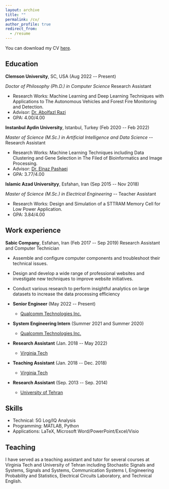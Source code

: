 ```yaml
---
layout: archive
title: ""
permalink: /cv/
author_profile: true
redirect_from:
  - /resume
---
```


You can download my CV [here](CV.pdf).

Education
-----------
**Clemson University**, SC, USA (Aug 2022 -- Present)

*Doctor of Philosophy (Ph.D.) in Computer Science* Research Assistant
* Research Works: Machine Learning and Deep Learning Techniques with Applications to The Autonomous Vehicles and Forest Fire Monitoring and Detection.
* Advisor: [Dr. Abolfazl Razi](https://scholar.google.com/citations?user=DhwC8gsAAAAJ&hl=en)
* GPA: 4.00/4.00 

**Instanbul Aydin University**, Istanbul, Turkey (Feb 2020 -- Feb 2022)

*Master of Science (M.Sc.) in Artificial Intelligence and Data Science* -- Research Assistant
* Research Works: Machine Learning Techniques including Data Clustering and Gene Selection in The Filed of Bioinformatics and Image Processing.
* Advisor: [Dr. Elnaz Pashaei](https://scholar.google.com/citations?user=Kt2E9GMAAAAJ&hl=en)
* GPA: 3.77/4.00 

**Islamic Azad Universityy**, Esfahan, Iran (Sep 2015 -- Nov 2018)

*Master of Science (M.Sc.) in Electrical Engineering* -- Teacher Assistant 
* Research Works: Design and Simulation of a STTRAM Memory Cell for Low Power Application.
* GPA: 3.84/4.00 


Work experience
-----------
**Sabic Company**, Esfahan, Iran (Feb 2017 -- Sep 2019)
Research Assistant and Computer Technician
* Assemble and configure computer components and troubleshoot their technical issues.
* Design and develop a wide range of professional websites and investigate new techniques to improve website initiatives.
* Conduct various research to perform insightful analytics on large datasets to increase the data processing efficiency



* **Senior Engineer** (May 2022 -- Present)
  * [Qualcomm Technologies Inc.](https://www.qualcomm.com)
* **System Engineering Intern** (Summer 2021 and Summer 2020)
  * [Qualcomm Technologies Inc.](https://www.qualcomm.com)
* **Research Assistant** (Jan. 2018 -- May 2022)
  * [Virginia Tech](https://vt.edu)
* **Teaching Assistant** (Jan. 2018 -- Dec. 2018)
  * [Virginia Tech](https://vt.edu)
* **Research Assistant** (Sep. 2013 -- Sep. 2014)
  * [University of Tehran](https://ut.ac.ir/en)
  
Skills
-----------
* Technical: 5G Log/IQ Analysis
* Programming: MATLAB, Python
* Applications: LaTeX, Microsoft Word/PowerPoint/Excel/Visio  
  
Teaching
-----------
I have served as a teaching assistant and tutor for several courses at Virginia Tech and University of Tehran including Stochastic Signals and Systems, Signals and Systems, Communication Systems I, Engineering Probability and Statistics, Electrical Circuits Laboratory, and Technical English.
